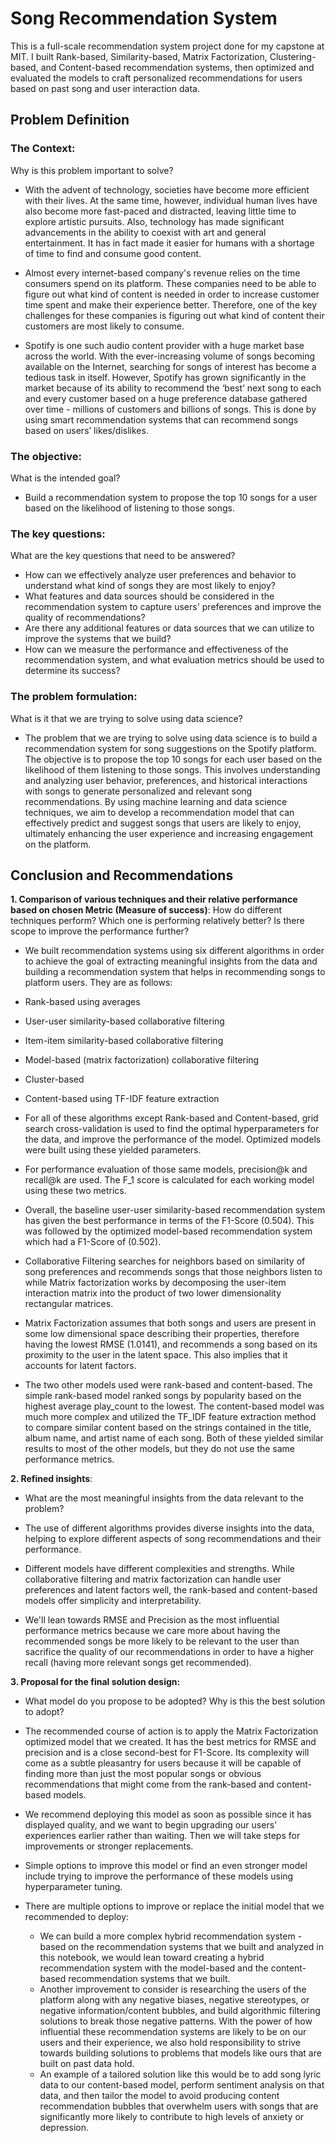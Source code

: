 # **Song Recommendation System**
This is a full-scale recommendation system project done for my capstone at MIT. I built Rank-based, Similarity-based, Matrix Factorization, Clustering-based, and Content-based recommendation systems, then optimized and evaluated the models to craft personalized recommendations for users based on past song and user interaction data.




## **Problem Definition**


### **The Context:**

Why is this problem important to solve?

  - With the advent of technology, societies have become more efficient with their lives. At the same time, however, individual human lives have also become more fast-paced and distracted, leaving little time to explore artistic pursuits. Also, technology has made significant advancements in the ability to coexist with art and general entertainment. It has in fact made it easier for humans with a shortage of time to find and consume good content.

  - Almost every internet-based company's revenue relies on the time consumers spend on its platform. These companies need to be able to figure out what kind of content is needed in order to increase customer time spent and make their experience better. Therefore, one of the key challenges for these companies is figuring out what kind of content their customers are most likely to consume.

  - Spotify is one such audio content provider with a huge market base across the world. With the ever-increasing volume of songs becoming available on the Internet, searching for songs of interest has become a tedious task in itself. However, Spotify has grown significantly in the market because of its ability to recommend the ‘best’ next song to each and every customer based on a huge preference database gathered over time - millions of customers and billions of songs. This is done by using smart recommendation systems that can recommend songs based on users’ likes/dislikes.


### **The objective:**

What is the intended goal?

  - Build a recommendation system to propose the top 10 songs for a user based on the likelihood of listening to those songs.


### **The key questions:**

What are the key questions that need to be answered?

 - How can we effectively analyze user preferences and behavior to understand what kind of songs they are most likely to enjoy?
 - What features and data sources should be considered in the recommendation system to capture users' preferences and improve the quality of recommendations?
 - Are there any additional features or data sources that we can utilize to improve the systems that we build?
 - How can we measure the performance and effectiveness of the recommendation system, and what evaluation metrics should be used to determine its success?


### **The problem formulation**:

What is it that we are trying to solve using data science?
 - The problem that we are trying to solve using data science is to build a recommendation system for song suggestions on the Spotify platform. The objective is to propose the top 10 songs for each user based on the likelihood of them listening to those songs. This involves understanding and analyzing user behavior, preferences, and historical interactions with songs to generate personalized and relevant song recommendations. By using machine learning and data science techniques, we aim to develop a recommendation model that can effectively predict and suggest songs that users are likely to enjoy, ultimately enhancing the user experience and increasing engagement on the platform.




## **Conclusion and Recommendations**

**1. Comparison of various techniques and their relative performance based on chosen Metric (Measure of success)**:
How do different techniques perform? Which one is performing relatively better? Is there scope to improve the performance further?

  - We built recommendation systems using six different algorithms in order to achieve the goal of extracting meaningful insights from the data and building a recommendation system that helps in recommending songs to platform users. They are as follows:

   - Rank-based using averages
   - User-user similarity-based collaborative filtering
   - Item-item similarity-based collaborative filtering
   - Model-based (matrix factorization) collaborative filtering
   - Cluster-based
   - Content-based using TF-IDF feature extraction

  - For all of these algorithms except Rank-based and Content-based, grid search cross-validation is used to find the optimal hyperparameters for the data, and improve the performance of the model. Optimized models were built using these yielded parameters.

  - For performance evaluation of those same models, precision@k and recall@k are used. The F_1 score is calculated for each working model using these two metrics.

  - Overall, the baseline user-user similarity-based recommendation system has given the best performance in terms of the F1-Score (0.504). This was followed by the optimized model-based recommendation system which had a F1-Score of (0.502).

  - Collaborative Filtering searches for neighbors based on similarity of song preferences and recommends songs that those neighbors listen to while Matrix factorization works by decomposing the user-item interaction matrix into the product of two lower dimensionality rectangular matrices.

  - Matrix Factorization assumes that both songs and users are present in some low dimensional space describing their properties, therefore having the lowest RMSE (1.0141), and recommends a song based on its proximity to the user in the latent space. This also implies that it accounts for latent factors.

  - The two other models used were rank-based and content-based. The simple rank-based model ranked songs by popularity based on the highest average play_count to the lowest. The content-based model was much more complex and utilized the TF_IDF feature extraction method to compare similar content based on the strings contained in the title, album name, and artist name of each song. Both of these yielded similar results to most of the other models, but they do not use the same performance metrics.


**2. Refined insights**:
- What are the most meaningful insights from the data relevant to the problem?

 - The use of different algorithms provides diverse insights into the data, helping to explore different aspects of song recommendations and their performance.

 - Different models have different complexities and strengths. While collaborative filtering and matrix factorization can handle user preferences and latent factors well, the rank-based and content-based models offer simplicity and interpretability.

 - We'll lean towards RMSE and Precision as the most influential performance metrics because we care more about having the recommended songs be more likely to be relevant to the user than sacrifice the quality of our recommendations in order to have a higher recall (having more relevant songs get recommended).


**3. Proposal for the final solution design:**
- What model do you propose to be adopted? Why is this the best solution to adopt?

 - The recommended course of action is to apply the Matrix Factorization optimized model that we created. It has the best metrics for RMSE and precision and is a close second-best for F1-Score. Its complexity will come as a subtle pleasantry for users because it will be capable of finding more than just the most popular songs or obvious recommendations that might come from the rank-based and content-based models.

 - We recommend deploying this model as soon as possible since it has displayed quality, and we want to begin upgrading our users' experiences earlier rather than waiting. Then we will take steps for improvements or stronger replacements.

 - Simple options to improve this model or find an even stronger model include trying to improve the performance of these models using hyperparameter tuning.

 - There are multiple options to improve or replace the initial model that we recommended to deploy:
   - We can build a more complex hybrid recommendation system - based on the recommendation systems that we built and analyzed in this notebook, we would lean toward creating a hybrid recommendation system with the model-based and the content-based recommendation systems that we built.
   - Another improvement to consider is researching the users of the platform along with any negative biases, negative stereotypes, or negative information/content bubbles, and build algorithmic filtering solutions to break those negative patterns. With the power of how influential these recommendation systems are likely to be on our users and their experience, we also hold responsibility to strive towards building solutions to problems that models like ours that are built on past data hold.
   - An example of a tailored solution like this would be to add song lyric data to our content-based model, perform sentiment analysis on that data, and then tailor the model to avoid producing content recommendation bubbles that overwhelm users with songs that are significantly more likely to contribute to high levels of anxiety or depression.
